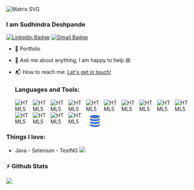 ![Matrix SVG](https://www.pcloudy.com/wp-content/uploads/2019/11/automation-testing-tools.png)

###  I am Sudhindra Deshpande
[![Linkedin Badge](https://img.shields.io/badge/Sudhindra%20Deshpande-blue?style=flat-square&logo=LinkedIn&link=https%3A%2F%2Fwww.linkedin.com%2Fin%2Fthesudhindra
)](https://www.linkedin.com/in/thesudhindra)
[![Gmail Badge](https://img.shields.io/badge/thesudhindra%40gmail.com-c14438?style=flat-square&logo=Gmail&logoColor=white
)](https://mail.google.com/)

- 🎯 Portfolio
- 💬 Ask me about anything, I am happy to help :smile:
- 📬 How to reach me: [Let's get in touch!](https://www.linkedin.com/in/thesudhindra)

  ### Languages and Tools:
  <img align="left" alt="HTML5" width="48px" src="https://brandslogos.com/wp-content/uploads/images/java-logo-1.png"/>
  <img align="left" alt="HTML5" width="48px" src="https://www.pngmart.com/files/23/Python-Logo-PNG-Pic.png" />
  <img align="left" alt="HTML5" width="48px" src="https://upload.wikimedia.org/wikipedia/commons/d/d5/Selenium_Logo.png"/>
  <img align="left" alt="HTML5" width="48px" src="https://logowik.com/content/uploads/images/maven-apache3537.jpg"/>
  <img align="left" alt="HTML5" width="48px" src="https://static-00.iconduck.com/assets.00/postman-icon-2048x2026-lg873y7v.png"/>
  <img align="left" alt="HTML5" width="48px" src="https://avatars.githubusercontent.com/u/19369327?s=280&v=4"/>
  <img align="left" alt="HTML5" width="48px" src="https://caiodelgado.dev/content/images/2020/04/docker101-2.png"/>
  <img align="left" alt="HTML5" width="48px" src="https://upload.wikimedia.org/wikipedia/commons/thumb/e/e9/Jenkins_logo.svg/1200px-Jenkins_logo.svg.png"/>
  <img align="left" alt="HTML5" width="48px" src="https://miro.medium.com/v2/resize:fit:982/1*AiTBjfsoj3emarTpaeNgKQ.png"/>
  <img align="left" alt="HTML5" width="48px" src="https://static.javatpoint.com/tutorial/cucumber/images/cucumber-testing-tutorial.png"/>
  <img align="left" alt="HTML5" width="48px" src="https://static-00.iconduck.com/assets.00/brand-cypress-icon-512x512-td81socq.png"/>
  <img align="left" alt="HTML5" width="48px" src="https://git-scm.com/images/logos/downloads/Git-Logo-2Color.png"/>
  <img align="left" alt="HTML5" width="48px" src="https://brandslogos.com/wp-content/uploads/thumbs/appium-logo-vector.svg"/>
  <img align="left" alt="HTML5" width="48px" src="https://logos-world.net/wp-content/uploads/2021/08/Amazon-Web-Services-AWS-Logo.png"/>
  <img align="left" alt="SQL" width="48px" src="https://raw.githubusercontent.com/github/explore/80688e429a7d4ef2fca1e82350fe8e3517d3494d/topics/sql/sql.png" />
  



  <br>
  <br>
  
  <br>
  <br>
### Things I love:
- Java - Selenium - TestNG <img src="https://media.giphy.com/media/WUlplcMpOCEmTGBtBW/giphy.gif" width="30">


### :zap: Github Stats
<p>
    <a href="https://gitstats.me/thesudhindra" target="_blank"> 
        <img src="https://github-readme-stats.vercel.app/api?username=thesudhindra&&show_icons=true&hi&theme=dark&count_private=true&include_all_commits=true">
    </a>
</p>

  
  



<!---
thesudhindra/thesudhindra is a ✨ special ✨ repository because its `README.md` (this file) appears on your GitHub profile.
You can click the Preview link to take a look at your changes.
--->
